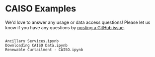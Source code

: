 # CAISO Examples
We'd love to answer any usage or data access questions! Please let us know if you have any questions by [posting a GitHub issue](https://github.com/kmax12/gridstatus/issues).

```{toctree}

Ancillary Services.ipynb
Downloading CAISO Data.ipynb
Renewable Curtailment - CAISO.ipynb

```
